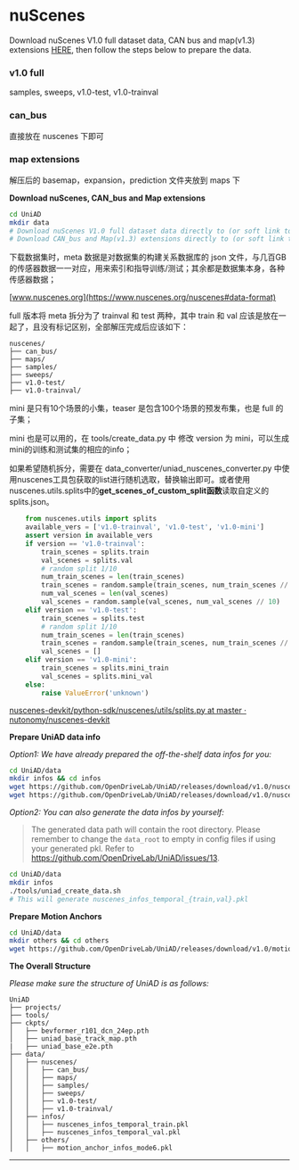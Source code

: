 # nuScenes

Download nuScenes V1.0 full dataset data, CAN bus and map(v1.3) extensions [HERE](https://www.nuscenes.org/download), then follow the steps below to prepare the data.

### v1.0 full

samples, sweeps, v1.0-test, v1.0-trainval

### **can_bus**

直接放在 nuscenes 下即可

### **map extensions**

解压后的 basemap，expansion，prediction 文件夹放到 maps 下

**Download nuScenes, CAN_bus and Map extensions**

```bash
cd UniAD
mkdir data
# Download nuScenes V1.0 full dataset data directly to (or soft link to) UniAD/data/
# Download CAN_bus and Map(v1.3) extensions directly to (or soft link to) UniAD/data/nuscenes/
```

下载数据集时，meta 数据是对数据集的构建关系数据库的 json 文件，与几百GB的传感器数据一一对应，用来索引和指导训练/测试；其余都是数据集本身，各种传感器数据；

[www.nuscenes.org](https://www.nuscenes.org/nuscenes#data-format)

full 版本将 meta 拆分为了 trainval 和 test 两种，其中 train 和 val 应该是放在一起了，且没有标记区别，全部解压完成后应该如下：

```
nuscenes/
├── can_bus/
├── maps/
├── samples/
├── sweeps/
├── v1.0-test/
├── v1.0-trainval/
```

mini 是只有10个场景的小集，teaser 是包含100个场景的预发布集，也是 full 的子集；

mini 也是可以用的，在 tools/create_data.py 中 修改 version 为 mini，可以生成mini的训练和测试集的相应的info；

如果希望随机拆分，需要在 data_converter/uniad_nuscenes_converter.py 中使用nuscenes工具包获取的list进行随机选取，替换输出即可。或者使用nuscenes.utils.splits中的**get_scenes_of_custom_split函数**读取自定义的splits.json。

```python
    from nuscenes.utils import splits
    available_vers = ['v1.0-trainval', 'v1.0-test', 'v1.0-mini']
    assert version in available_vers
    if version == 'v1.0-trainval':
        train_scenes = splits.train
        val_scenes = splits.val
        # random split 1/10
        num_train_scenes = len(train_scenes)
        train_scenes = random.sample(train_scenes, num_train_scenes // 10)
        num_val_scenes = len(val_scenes)
        val_scenes = random.sample(val_scenes, num_val_scenes // 10)
    elif version == 'v1.0-test':
        train_scenes = splits.test
        # random split 1/10
        num_train_scenes = len(train_scenes)
        train_scenes = random.sample(train_scenes, num_train_scenes // 10)
        val_scenes = []
    elif version == 'v1.0-mini':
        train_scenes = splits.mini_train
        val_scenes = splits.mini_val
    else:
        raise ValueError('unknown')
```

[nuscenes-devkit/python-sdk/nuscenes/utils/splits.py at master · nutonomy/nuscenes-devkit](https://github.com/nutonomy/nuscenes-devkit/blob/master/python-sdk/nuscenes/utils/splits.py)

**Prepare UniAD data info**

*Option1: We have already prepared the off-the-shelf data infos for you:*

```bash
cd UniAD/data
mkdir infos && cd infos
wget https://github.com/OpenDriveLab/UniAD/releases/download/v1.0/nuscenes_infos_temporal_train.pkl  # train_infos
wget https://github.com/OpenDriveLab/UniAD/releases/download/v1.0/nuscenes_infos_temporal_val.pkl  # val_infos
```

*Option2: You can also generate the data infos by yourself:*
> The generated data path will contain the root directory. Please remember to change the `data_root` to empty in config files if using your generated pkl. Refer to https://github.com/OpenDriveLab/UniAD/issues/13.

```bash
cd UniAD/data
mkdir infos
./tools/uniad_create_data.sh
# This will generate nuscenes_infos_temporal_{train,val}.pkl
```

**Prepare Motion Anchors**

```bash
cd UniAD/data
mkdir others && cd others
wget https://github.com/OpenDriveLab/UniAD/releases/download/v1.0/motion_anchor_infos_mode6.pkl
```

**The Overall Structure**

*Please make sure the structure of UniAD is as follows:*

```
UniAD
├── projects/
├── tools/
├── ckpts/
│   ├── bevformer_r101_dcn_24ep.pth
│   ├── uniad_base_track_map.pth
|   ├── uniad_base_e2e.pth
├── data/
│   ├── nuscenes/
│   │   ├── can_bus/
│   │   ├── maps/
│   │   ├── samples/
│   │   ├── sweeps/
│   │   ├── v1.0-test/
│   │   ├── v1.0-trainval/
│   ├── infos/
│   │   ├── nuscenes_infos_temporal_train.pkl
│   │   ├── nuscenes_infos_temporal_val.pkl
│   ├── others/
│   │   ├── motion_anchor_infos_mode6.pkl
```

---